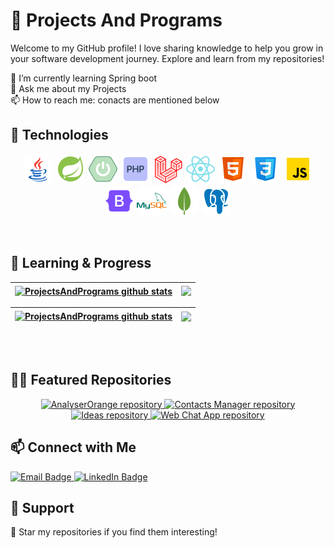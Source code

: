 # 📡 Projects And Programs

Welcome to my GitHub profile! I love sharing knowledge to help you grow in your software development journey. Explore and learn from my repositories!

 🌱 I’m currently learning Spring boot<br>
 💬 Ask me about my Projects<br>
 📫 How to reach me: conacts are mentioned below<br>

## 🚀 Technologies

<p align="center">
  <img src="./images/java.png" alt="Languages" style="border-radius: 15px;"/>
  <img src="./images/spring.png" alt="Frameworks" style="border-radius: 15px;"/>
  <img src="./images/spring-boot.png" alt="Databases" style="border-radius: 15px;"/>
  <img src="./images/php.png" alt="Tools" style="border-radius: 15px;"/>
  <img src="./images/laravel.png" alt="Tools" style="border-radius: 15px;"/>
  <img src="./images/react.png" alt="Tools" style="border-radius: 15px;"/>
  <img src="./images/html.png" alt="Tools" style="border-radius: 15px;"/>
  <img src="./images/css.png" alt="Tools" style="border-radius: 15px;"/>
  <img src="./images/js.png" alt="Tools" style="border-radius: 15px;"/>
  <img src="./images/bootstrap.png" alt="Tools" style="border-radius: 15px;"/>
  <img src="./images/mysql.png" alt="Tools" style="border-radius: 15px;"/>
  <img src="./images/mongo.png" alt="Tools" style="border-radius: 15px;"/>
  <img src="./images/postgres.png" alt="Tools" style="border-radius: 15px;"/>
</p>

<br/>

   
## 🐎 Learning & Progress

<div align="center">

| <a href="https://github.com/ProjectsAndPrograms/github-readme-stats#responsive-card-theme#gh-light-mode-only"><img align="center" src="https://github-readme-stats.vercel.app/api?username=ProjectsAndPrograms&show_icons=true&include_all_commits=true&theme=buefy#gh-light-mode-only&hide_border=true" alt="ProjectsAndPrograms github stats" /></a> | <a href="https://github.com/ProjectsAndPrograms/github-readme-stats#responsive-card-theme#gh-light-mode-only"><img align="center" src="https://github-readme-stats.vercel.app/api/top-langs/?username=ProjectsAndPrograms&layout=compact&theme=buefy#gh-light-mode-only&hide_border=true" /></a> |
| ------------- | ------------- |

| <a href="https://github.com/ProjectsAndPrograms/github-readme-stats#responsive-card-theme#gh-dark-mode-only"><img align="center" src="https://github-readme-stats.vercel.app/api?username=ProjectsAndPrograms&show_icons=true&include_all_commits=true&hide_border=true&theme=dark#gh-dark-mode-only" alt="ProjectsAndPrograms github stats" /></a> | <a href="https://github.com/ProjectsAndPrograms/github-readme-stats#responsive-card-theme#gh-dark-mode-only"><img align="center" src="https://github-readme-stats.vercel.app/api/top-langs/?username=ProjectsAndPrograms&layout=compact&hide_border=true&theme=dark#gh-dark-mode-only" /></a> |
| ------------- | ------------- |

</div>
<br>



<div align="center">


</div>
<br>






## 🍋‍🟩 Featured Repositories
<div align="center">
    <a href="https://github.com/ProjectsAndPrograms/AnalyserOrange">
        <img src="https://github-readme-stats.vercel.app/api/pin/?username=ProjectsAndPrograms&repo=AnalyserOrange" alt="AnalyserOrange repository">
    </a>
    <a href="https://github.com/ProjectsAndPrograms/contacts-manager">
        <img src="https://github-readme-stats.vercel.app/api/pin/?username=ProjectsAndPrograms&repo=contacts-manager" alt="Contacts Manager repository">
    </a>
</div>
<div align="center">
    <a href="https://github.com/ProjectsAndPrograms/Ideas">
        <img src="https://github-readme-stats.vercel.app/api/pin/?username=ProjectsAndPrograms&repo=Ideas" alt="Ideas repository">
    </a>
    <a href="https://github.com/ProjectsAndPrograms/WebChatApp">
        <img src="https://github-readme-stats.vercel.app/api/pin/?username=ProjectsAndPrograms&repo=WebChatApp" alt="Web Chat App repository">
    </a>
</div>

## 📫 Connect with Me

<p align="left">
  <a href="mailto:your.suraj2002fake@gmail.com">
    <img src="https://img.shields.io/badge/Email-your.shubhamkumarmaurya786@gmail.com-red?style=for-the-badge" alt="Email Badge"/>
  </a>
  <a href="https://www.linkedin.com/in/shubham-kumar-277bba278/">
    <img src="https://img.shields.io/badge/LinkedIn-shubham_kumar_277bba278-blue?style=for-the-badge" alt="LinkedIn Badge"/>
  </a>
</p>

## 💚 Support
<p align="left">
  🌟 Star my repositories if you find them interesting!
</p>
